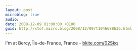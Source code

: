 ```yaml
---
layout: post
microblog: true
audio: 
date: 2008-12-09 01:00:00 +0100
guid: http://xtof.micro.blog/2008/12/09/t1046688636.html
---
```

I'm at Bercy, Île-de-France, France - [bkite.com/02Skq](http://bkite.com/02Skq)
